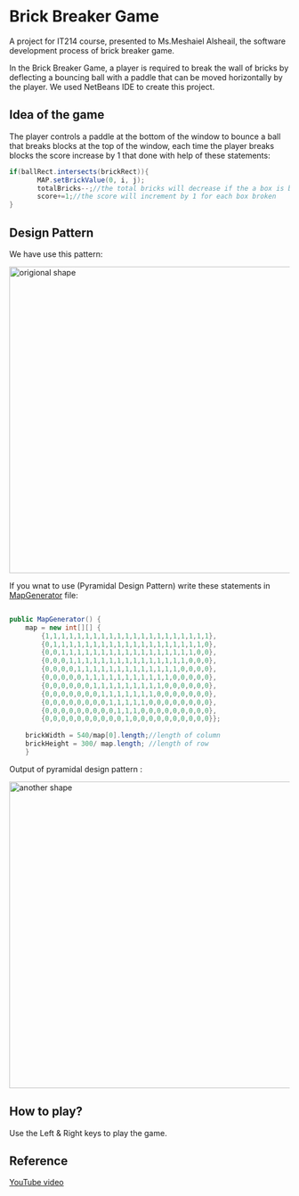 # Brick Breaker Game
A project for IT214 course, presented to Ms.Meshaiel Alsheail, the software development process of brick breaker game. 

In the Brick Breaker Game, a player is required to break the wall of bricks by deflecting a bouncing ball with a paddle that can be moved horizontally by the player. We used NetBeans IDE to create this project.

## Idea of the game
The player controls a paddle at the bottom of the window to bounce a ball that breaks blocks at the top of the window, each time the player breaks blocks the score increase by 1 that done with help of these statements:

```java
if(ballRect.intersects(brickRect)){
       MAP.setBrickValue(0, i, j);
       totalBricks--;//the total bricks will decrease if the a box is broken
       score+=1;//the score will increment by 1 for each box broken
}
```

## Design Pattern
We have use this pattern:

<img width="550" alt="origional shape" src="https://user-images.githubusercontent.com/94991403/143684034-95de047a-12a9-449f-9ffc-afb8ea779053.png">

If you wnat to use (Pyramidal Design Pattern) write these statements in [MapGenerator](https://github.com/mothla/BrickBreakerGame/blob/main/src/brickbreakergame/MapGenerator.java) file:

```java

public MapGenerator() {
    map = new int[][] {
        {1,1,1,1,1,1,1,1,1,1,1,1,1,1,1,1,1,1,1,1,1},
        {0,1,1,1,1,1,1,1,1,1,1,1,1,1,1,1,1,1,1,1,0},
        {0,0,1,1,1,1,1,1,1,1,1,1,1,1,1,1,1,1,1,0,0},
        {0,0,0,1,1,1,1,1,1,1,1,1,1,1,1,1,1,1,0,0,0},
        {0,0,0,0,1,1,1,1,1,1,1,1,1,1,1,1,1,0,0,0,0},
        {0,0,0,0,0,1,1,1,1,1,1,1,1,1,1,1,0,0,0,0,0},
        {0,0,0,0,0,0,1,1,1,1,1,1,1,1,1,0,0,0,0,0,0},
        {0,0,0,0,0,0,0,1,1,1,1,1,1,1,0,0,0,0,0,0,0},
        {0,0,0,0,0,0,0,0,1,1,1,1,1,0,0,0,0,0,0,0,0},
        {0,0,0,0,0,0,0,0,0,1,1,1,0,0,0,0,0,0,0,0,0},
        {0,0,0,0,0,0,0,0,0,0,1,0,0,0,0,0,0,0,0,0,0}}; 
      
    brickWidth = 540/map[0].length;//length of column
    brickHeight = 300/ map.length; //length of row
    }
```
Output of pyramidal design pattern :

<img width="550" alt="another shape" src="https://user-images.githubusercontent.com/94991403/143684577-35cdf3ab-ba3e-4e1f-b32c-440055cbd8ea.png">


## How to play?
Use the Left & Right keys to play the game.

## Reference
 [YouTube video](https://youtu.be/K9qMm3JbOH0)
